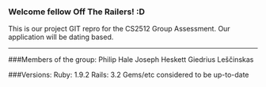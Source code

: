 ### Welcome fellow Off The Railers! :D
This is our project GIT repro for the 
CS2512 Group Assessment.
Our application will be dating based. 
*****************************************

###Members of the group:
Philip Hale
Joseph Heskett
Giedrius Leščinskas

###Versions:
Ruby: 1.9.2
Rails: 3.2
Gems/etc considered to be up-to-date
